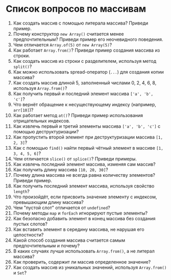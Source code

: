 # Список вопросов по массивам

1. Как создать массив с помощью литерала массива? Приведи пример.
2. Почему конструктор `new Array()` считается менее предпочтительным? Приведи пример его неочевидного поведения.
3. Чем отличается `Array.of(5)` от `new Array(5)`?
4. Как работает `Array.from()`? Приведи пример создания массива из строки.
5. Как создать массив из строки с разделителем, используя метод `split()`?
6. Как можно использовать spread-оператор (`...`) для создания копии массива?
7. Как создать массив длиной 5, заполненный числами 0, 2, 4, 6, 8, используя `Array.from()`?
8. Как получить первый и последний элемент массива `['a', 'b', 'c']`?
9. Что вернёт обращение к несуществующему индексу (например, `arr[10]`)?
10. Как работает метод `at()`? Приведи пример использования отрицательных индексов.
11. Как извлечь первый и третий элементы массива `['a', 'b', 'c']` с помощью деструктуризации?
12. Как пропустить второй элемент при деструктуризации массива `[1, 2, 3]`?
13. Как с помощью `find()` найти первый чётный элемент в массиве `[1, 3, 4, 5, 6]`?
14. Чем отличается `slice()` от `splice()`? Приведи примеры.
15. Как извлечь последний элемент массива, изменяя сам массив?
16. Как получить длину массива `[10, 20, 30]`?
17. Почему длина массива не всегда равна количеству элементов? Приведи пример.
18. Как получить последний элемент массива, используя свойство `length`?
19. Что произойдёт, если присвоить значение элементу с индексом, превышающим длину массива?
20. Чем "пустой слот" отличается от `undefined`?
21. Почему методы `map` и `forEach` игнорируют пустые элементы?
22. Как безопасно добавить элемент в конец массива без создания пустых слотов?
23. Как вставить элемент в середину массива, не нарушая его целостности?
24. Какой способ создания массива считается самым предпочтительным и почему?
25. В каких случаях лучше использовать `Array.from()`, а не литерал массива?
26. Как проверить, содержит ли массив определенное значение?
27. Как создать массив из уникальных значений, используя `Array.from()` и `Set`?
